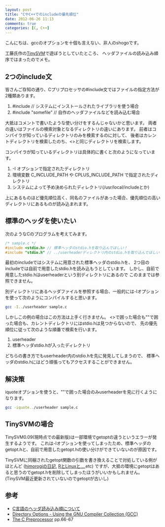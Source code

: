 ```yaml
---
layout: post
title: "CやC++でのincludeの優先順位"
date: 2012-06-26 11:13
comments: true
categories: [C, C++]
---
```


こんにちは、gccのオプションを十個も言えない、非人のshogoです。

工藤氏作の[TinySVM](http://chasen.org/~taku/software/TinySVM/)で遊ぼうとしていたところ、
ヘッダファイルの読み込み順序ではまったのでメモ。

## 2つのinclude文
皆さんご存知の通り、Cプリプロセッサの#include文ではファイルの指定方法が2種類あります。

1. &#035;include <somefile> // システムにインストールされたライブラリを使う場合
2. &#035;include &quot;somefile&quot; // 自作のヘッダファイルなどを読み込む場合

大抵はコメントで書いたような使い分けをするんじゃないかと思います。
両者の違いはファイルの検索対象となるディレクトリの違いにあります。
前者はコンパイラが知っているディレクトリのみを検索するのに対して、
後者はカレントディレクトリを検索したのち、<>と同じディレクトリを検索します。

コンパイラが知っているディレクトリは具体的に書くと次のようになっています。

1. -I オプションで指定されたディレクトリ
2. 環境変数 C&#095;INCLUDE&#095;PATH や CPLUS&#095;INCLUDE&#095;PATH で指定されたディレクトリ
3. システムによって予め決められたディレクトリ(/usr/local/includeとか)

上にあるものほど優先順位高く、同名のファイルがあった場合、優先順位の高いディレクトリにあるものが読み込まれます。

## 標準のヘッダを使いたい

次のようなCのプログラムを考えてみます。

```c
/* sample.c */
#include <stdio.h> // 標準ヘッダのstdio.hを取り込んでほしい！
#include "stdio.h" // ../userheaderディレクトリ内のstdio.hを取り込んでほしい！
```

最初のincludeではシステムに用意された標準ヘッダのstdio.hを、
2つ目のincludeでは自前で用意したstdio.hを読み込もうとしています。
しかし、自前で用意したstdio.hはuserheaderという別ディレクトリにあるので
このままでは参照できません。

別ディレクトリにあるヘッダファイルを参照する場合、一般的には-Iオプションを使って次のようにコンパイルすると思います。

```bash
gcc -I../userheader sample.c
```

しかしこの例の場合はこの方法は上手く行きません。
<>で囲った場合も""で囲った場合も、カレントディレクトリにはstdio.hは見つからないので、
先の優先順位に従って次のような順番で検索を行います。

1. userheader
2. 標準ヘッダstdio.hが入ったディレクトリ

どちらの書き方でもuserheader内のstdio.hを先に発見してしまうので、
標準ヘッダのstdio.hにはどう頑張ってもアクセスすることができません。

## 解決策

iquoteオプションを使うと、&quot;&quot;で囲った場合のみuserheaderを見に行くようになります。

```bash
gcc -iquote../userheader sample.c
```

## TinySVMの場合

TinySVM0.09(現時点での最新版)は一部環境でgetoptの違うというエラーが発生するようです。
これは-Iオプションを使ってしまったため、標準ヘッダのgetopt.hと、自前で用意したgetopt.hの使い分けができていないのが原因です。

TinySVMに同梱されたgetopt関数の引数を書き換えることで対処している例がほとんど
([himorogiの日記](http://d.hatena.ne.jp/himorogi/20090621/1245536366), [RとLinuxと...](http://rmecab.jp/wiki/index.php?%CF%C2%C9%DB%C9%F3%C2%BE%A5%A4%A5%F3%A5%B9%A5%C8%A1%BC%A5%EB),etc)
ですが、大抵の環境にgetoptはあると思うのでgetopt.hを削除してしまったほうがいいかもしれません。
(TinySVM最近更新されていないのでgetoptが古いし)


## 参考

* [C言語のヘッダ読み込み順について](http://ameblo.jp/mofu-mofu-alpaca/entry-10868656211.html)
* [Directory Options - Using the GNU Compiler Collection (GCC)](http://gcc.gnu.org/onlinedocs/gcc-4.7.1/gcc/Directory-Options.html)
* [The C Preprocessor](http://gcc.gnu.org/onlinedocs/gcc-4.7.1/cpp.pdf) pp.66-67
